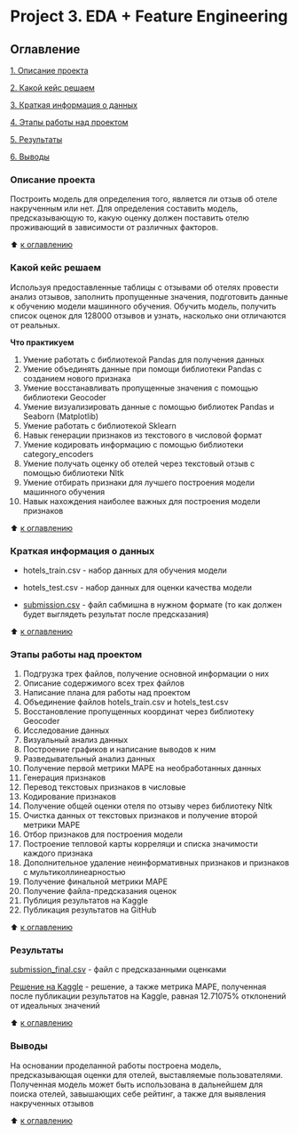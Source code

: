 # Project 3. EDA + Feature Engineering

## Оглавление
[1. Описание проекта](https://github.com/ArturArtikov/Educational_projects/tree/main/Project_3_EDA_and_Feature_Engineering/README.md#Описание-проекта)

[2. Какой кейс решаем](https://github.com/ArturArtikov/Educational_projects/tree/main/Project_3_EDA_and_Feature_Engineering/README.md#Какой-кейс-решаем)

[3. Краткая информация о данных](https://github.com/ArturArtikov/Educational_projects/tree/main/Project_3_EDA_and_Feature_Engineering/README.md#Краткая-информация-о-данных)

[4. Этапы работы над проектом](https://github.com/ArturArtikov/Educational_projects/tree/main/Project_3_EDA_and_Feature_Engineering/README.md#Этапы-работы-над-проектом)

[5. Результаты](https://github.com/ArturArtikov/Educational_projects/tree/main/Project_3_EDA_and_Feature_Engineering/README.md#Результаты)

[6. Выводы](https://github.com/ArturArtikov/Educational_projects/tree/main/Project_3_EDA_and_Feature_Engineering/README.md#Выводы)

### Описание проекта

Построить модель для определения того, является ли отзыв об отеле накрученным или нет. Для определения составить модель, предсказывающую то, какую оценку должен поставить отелю проживающий в зависимости от различных факторов.

:arrow_up: [к оглавлению](https://github.com/ArturArtikov/Educational_projects/tree/main/Project_3_EDA_and_Feature_Engineering/README.md#Оглавление)

### Какой кейс решаем

Используя предоставленные таблицы с отзывами об отелях провести анализ отзывов, заполнить пропущенные значения, подготовить данные к обучению модели машинного обучения. Обучить модель, получить список оценок для 128000 отзывов и узнать, насколько они отличаются от реальных.

**Что практикуем**

1. Умение работать с библиотекой Pandas для получения данных
2. Умение объединять данные при помощи библиотеки Pandas с созданием нового признака
3. Умение восстанавливать пропущенные значения с помощью библиотеки Geocoder
4. Умение визуализировать данные с помощью библиотек Pandas и Seaborn (Matplotlib)
5. Умение работать с библиотекой Sklearn
6. Навык генерации признаков из текстового в числовой формат
7. Умение кодировать информацию с помощью библиотеки category_encoders
8. Умение получать оценку об отелей через текстовый отзыв с помощью библиотеки Nltk
9. Умение отбирать признаки для лучшего построения модели машинного обучения
10. Навык нахождения наиболее важных для построения модели признаков

:arrow_up: [к оглавлению](https://github.com/ArturArtikov/Educational_projects/tree/main/Project_3_EDA_and_Feature_Engineering/README.md#Оглавление)

### Краткая информация о данных

* hotels_train.csv - набор данных для обучения модели

* hotels_test.csv - набор данных для оценки качества модели

* [submission.csv](https://github.com/ArturArtikov/Portfolio/blob/main/2_personal_projects/project_3/submission.csv) -  файл сабмишна в нужном формате (то как должен будет выглядеть результат после предсказания)

:arrow_up: [к оглавлению](https://github.com/ArturArtikov/Educational_projects/tree/main/Project_3_EDA_and_Feature_Engineering/README.md#Оглавление)

### Этапы работы над проектом

1. Подгрузка трех файлов, получение основной информации о них
2. Описание содержимого всех трех файлов
3. Написание плана для работы над проектом
4. Объединение файлов hotels_train.csv и hotels_test.csv
5. Восстановление пропущенных координат через библиотеку Geocoder
6. Исследование данных
7. Визуальный анализ данных
8. Построение графиков и написание выводов к ним
9. Разведывательный анализ данных
10. Получение первой метрики MAPE на необработанных данных
11. Генерация признаков
12. Перевод текстовых признаков в числовые
13. Кодирование признаков
14. Получение общей оценки отеля по отзыву через библиотеку Nltk
15. Очистка данных от текстовых признаков и получение второй метрики MAPE
16. Отбор признаков для построения модели
17. Построение тепловой карты корреляци и списка значимости каждого признака
18. Дополнительное удаление неинформативных признаков и признаков с мультиколлинеарностью
19. Получение финальной метрики MAPE
20. Получение файла-предсказания оценок
21. Публиция результатов на Kaggle
22. Публикация результатов на GitHub

:arrow_up: [к оглавлению](https://github.com/ArturArtikov/Educational_projects/tree/main/Project_3_EDA_and_Feature_Engineering/README.md#Оглавление)

### Результаты

[submission_final.csv](https://github.com/ArturArtikov/Educational_projects/blob/main/Project_3_EDA_and_Feature_Engineering/submission_final.csv) - файл с предсказанными оценками

[Решение на Kaggle](https://www.kaggle.com/arturartikov/artur-artikov-baseline) - решение, а также метрика MAPE, полученная после публикации результатов на Kaggle, равная 12.71075% отклонений от идеальных значений

:arrow_up: [к оглавлению](https://github.com/ArturArtikov/Educational_projects/tree/main/Project_3_EDA_and_Feature_Engineering/README.md#Оглавление)

### Выводы

На основании проделанной работы построена модель, предсказывающая оценки для отелей, выставляемые пользователями. Полученная модель может быть использована в дальнейшем для поиска отелей, завышающих себе рейтинг, а также для выявления накрученных отзывов

:arrow_up: [к оглавлению](https://github.com/ArturArtikov/Educational_projects/tree/main/Project_3_EDA_and_Feature_Engineering/README.md#Оглавление)

